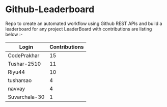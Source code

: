 # Github-Leaderboard
Repo to create an automated workflow using Github REST APIs and build a leaderboard for any project
LeaderBoard with contributions are listing below :-

<!--START_TABLE-->
| Login        | Contributions |
| ------------ | ------------- |
| CodePrakhar | 15 |
| Tushar-2510 | 11 |
| Riyu44 | 10 |
| tusharsao | 4 |
| navvay | 4 |
| Suvarchala-30 | 1 |
<!--END_TABLE-->
